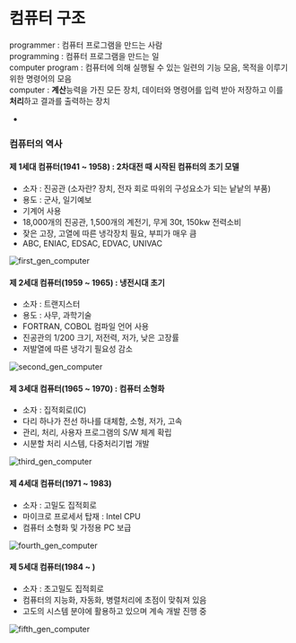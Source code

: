 # 컴퓨터 구조

programmer : 컴퓨터 프로그램을 만드는 사람   
programming : 컴퓨터 프로그램을 만드는 일   
computer program : 컴퓨터에 의해 실행될 수 있는 일련의 기능 모음, 목적을 이루기 위한 명령어의 모음    
computer : **계산**능력을 가진 모든 장치, 데이터와 명령어를 입력 받아 저장하고 이를 **처리**하고 결과를 출력하는 장치

-

### 컴퓨터의 역사
#### 제 1세대 컴퓨터(1941 ~ 1958) : 2차대전 때 시작된 컴퓨터의 초기 모델   
- 소자 : 진공관 (소자란? 장치, 전자 회로 따위의 구성요소가 되는 낱낱의 부품)
- 용도 : 군사, 일기예보
- 기계어 사용
- 18,000개의 진공관, 1,500개의 계전기, 무게 30t, 150kw 전력소비
- 잦은 고장, 고열에 따른 냉각장치 필요, 부피가 매우 큼
- ABC, ENIAC, EDSAC, EDVAC, UNIVAC   

![first_gen_computer](https://sites.google.com/site/fun21stcomputer/_/rsrc/1355060064429/howcomhome/history/785px-Eniac.jpg?height=305&width=400)

#### 제 2세대 컴퓨터(1959 ~ 1965) : 냉전시대 초기
- 소자 : 트랜지스터
- 용도 : 사무, 과학기술
- FORTRAN, COBOL 컴파일 언어 사용
- 진공관의 1/200 크기, 저전력, 저가, 낮은 고장률
- 저발열에 따른 냉각기 필요성 감소

![second_gen_computer](http://theevolutionofcomputersovertime.weebly.com/uploads/4/2/2/0/42204035/2146864_orig.png)

#### 제 3세대 컴퓨터(1965 ~ 1970) : 컴퓨터 소형화
- 소자 : 집적회로(IC)
- 다리 하나가 전선 하나를 대체함, 소형, 저가, 고속
- 관리, 처리, 사용자 프로그램의 S/W 체계 확립
- 시분할 처리 시스템, 다중처리기법 개발

![third_gen_computer](http://3.bp.blogspot.com/-mBJa4CDd3L0/VLiGUNP6wzI/AAAAAAAAADM/ZW7XLu3v5xk/s1600/tg.jpg)  

#### 제 4세대 컴퓨터(1971 ~ 1983)
- 소자 : 고밀도 집적회로
- 마이크로 프로세서 탑재 : Intel CPU
- 컴퓨터 소형화 및 가정용 PC 보급

![fourth_gen_computer](http://4.bp.blogspot.com/-QK9Id-OKRl8/Togf_0RYd_I/AAAAAAAAAAw/HCX-OJ0eG4g/s1600/4th+gene.jpg)

#### 제 5세대 컴퓨터(1984 ~ )
- 소자 : 초고밀도 집적회로
- 컴퓨터의 지능화, 자동화, 병렬처리에 초점이 맞춰져 있음
- 고도의 시스템 분야에 활용하고 있으며 계속 개발 진행 중
	
![fifth_gen_computer](http://blog.mirchimart.com/wp-content/uploads/2012/06/apple-imac-all-in-one-desktop-pc.jpg)
